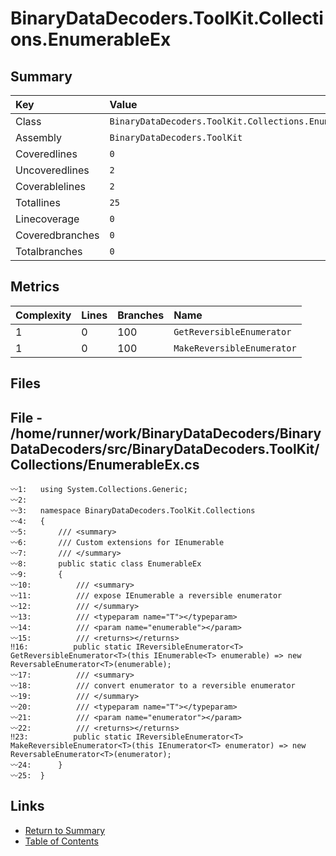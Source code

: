 ﻿# BinaryDataDecoders.ToolKit.Collections.EnumerableEx

## Summary

| Key             | Value                                                 |
| :-------------- | :---------------------------------------------------- |
| Class           | `BinaryDataDecoders.ToolKit.Collections.EnumerableEx` |
| Assembly        | `BinaryDataDecoders.ToolKit`                          |
| Coveredlines    | `0`                                                   |
| Uncoveredlines  | `2`                                                   |
| Coverablelines  | `2`                                                   |
| Totallines      | `25`                                                  |
| Linecoverage    | `0`                                                   |
| Coveredbranches | `0`                                                   |
| Totalbranches   | `0`                                                   |

## Metrics

| Complexity | Lines | Branches | Name                       |
| :--------- | :---- | :------- | :------------------------- |
| 1          | 0     | 100      | `GetReversibleEnumerator`  |
| 1          | 0     | 100      | `MakeReversibleEnumerator` |

## Files

## File - /home/runner/work/BinaryDataDecoders/BinaryDataDecoders/src/BinaryDataDecoders.ToolKit/Collections/EnumerableEx.cs

```CSharp
〰1:   using System.Collections.Generic;
〰2:   
〰3:   namespace BinaryDataDecoders.ToolKit.Collections
〰4:   {
〰5:       /// <summary>
〰6:       /// Custom extensions for IEnumerable
〰7:       /// </summary>
〰8:       public static class EnumerableEx
〰9:       {
〰10:          /// <summary>
〰11:          /// expose IEnumerable a reversible enumerator
〰12:          /// </summary>
〰13:          /// <typeparam name="T"></typeparam>
〰14:          /// <param name="enumerable"></param>
〰15:          /// <returns></returns>
‼16:          public static IReversibleEnumerator<T> GetReversibleEnumerator<T>(this IEnumerable<T> enumerable) => new ReversableEnumerator<T>(enumerable);
〰17:          /// <summary>
〰18:          /// convert enumerator to a reversible enumerator
〰19:          /// </summary>
〰20:          /// <typeparam name="T"></typeparam>
〰21:          /// <param name="enumerator"></param>
〰22:          /// <returns></returns>
‼23:          public static IReversibleEnumerator<T> MakeReversibleEnumerator<T>(this IEnumerator<T> enumerator) => new ReversableEnumerator<T>(enumerator);
〰24:      }
〰25:  }
```

## Links

* [Return to Summary](Summary.md)
* [Table of Contents](../TOC.md)

